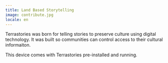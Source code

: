 ```yaml
---
title: Land Based Storytelling
image: contribute.jpg
locale: en
---
```


Terrastories was born for telling stories to preserve culture using digital technology. It was built so communities can control access to their cultural informaiton.

This device comes with Terrastories pre-installed and running.

<app-button :color="true" localUrl=":8083" text="Use Terrastories"></app-button>
<app-button target="_self" link="/geo-storytelling#Documentation" text="Read documentation"></app-button>
